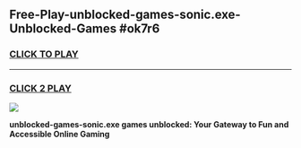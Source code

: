 
## Free-Play-unblocked-games-sonic.exe-Unblocked-Games #ok7r6
<h3>
<a href="https://news.freeplayer.one?title=unblocked-games-sonic.exe&ref=8M">CLICK TO PLAY</a></h3>
<hr>

<h3>
<a href="https://news.freeplayer.one?title=unblocked-games-sonic.exe&ref=8M">CLICK 2 PLAY</a>
  
</h3>

<a href="https://news.freeplayer.one?title=unblocked-games-sonic.exe&ref=8M"><img src="https://clearcache.store/games.png"></a>


**unblocked-games-sonic.exe games unblocked: Your Gateway to Fun and Accessible Online Gaming**
